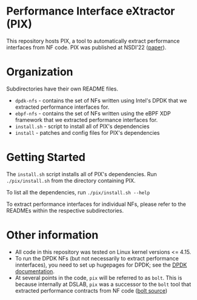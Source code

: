 # Performance Interface eXtractor (PIX)

This repository hosts PIX, a tool to automatically extract performance interfaces from NF code. 
PIX was published at NSDI'22 ([paper](https://dslab.epfl.ch/pubs/pix.pdf)). 


# Organization

Subdirectories have their own README files.

* `dpdk-nfs` - contains the set of NFs written using Intel's DPDK that we extracted performance interfaces for. 
* `ebpf-nfs` - contains the set of NFs written using the eBPF XDP framework that we extracted performance interfaces for. 
* `install.sh` - script to install all of PIX's dependencies 
* `install` - patches and config files for PIX's dependencies

# Getting Started

The `install.sh` script installs all of PIX's dependencies.
Run `./pix/install.sh` from the directory containing PIX. 

To list all the dependencies, run `./pix/install.sh --help`

To extract performance interfaces for individual NFs, please refer to the READMEs within the respective subdirectories. 

# Other information

- All code in this repository was tested on Linux kernel versions <= 4.15.
- To run the DPDK NFs (but not necessarily to extract performance innterfaces), you need to set up hugepages for DPDK; see the [DPDK documentation](https://doc.dpdk.org/guides/linux_gsg/sys_reqs.html#linux-gsg-hugepages).
- At several points in the code, `pix` will be referred to as `bolt`. This is because internally at DSLAB, `pix` was a successor to the `bolt` tool that extracted performance contracts from NF code ([bolt source](https://github.com/bolt-perf-contracts/bolthttps://github.com/bolt-perf-contracts/bolt))

